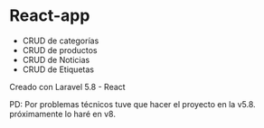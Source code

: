 # React-app
- CRUD de categorías
- CRUD de productos 
- CRUD de Noticias
- CRUD de Etiquetas

Creado con Laravel 5.8 - React

PD: Por problemas técnicos tuve que hacer el proyecto en la v5.8.
próximamente lo haré en v8.
